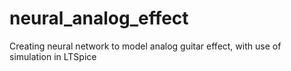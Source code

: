 # neural_analog_effect
Creating neural network to model analog guitar effect, with use of simulation in LTSpice
